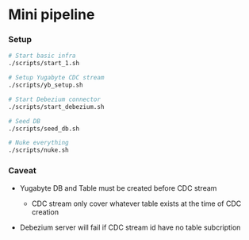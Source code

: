 # Mini pipeline

### Setup

```sh
# Start basic infra
./scripts/start_1.sh

# Setup Yugabyte CDC stream
./scripts/yb_setup.sh

# Start Debezium connector
./scripts/start_debezium.sh

# Seed DB
./scripts/seed_db.sh

# Nuke everything
./scripts/nuke.sh
```

### Caveat

- Yugabyte DB and Table must be created before CDC stream

  - CDC stream only cover whatever table exists at the time of CDC creation

- Debezium server will fail if CDC stream id have no table subcription
